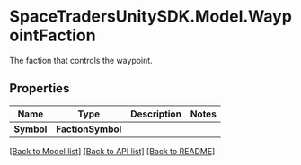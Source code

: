 # SpaceTradersUnitySDK.Model.WaypointFaction
The faction that controls the waypoint.

## Properties

Name | Type | Description | Notes
------------ | ------------- | ------------- | -------------
**Symbol** | **FactionSymbol** |  | 

[[Back to Model list]](../README.md#documentation-for-models) [[Back to API list]](../README.md#documentation-for-api-endpoints) [[Back to README]](../README.md)

